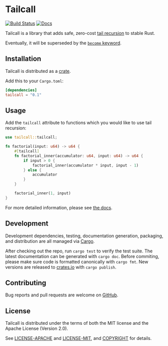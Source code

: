 # Tailcall

[![Build Status](https://travis-ci.org/alecdotninja/tailcall.svg?branch=master)](https://travis-ci.org/alecdotninja/tailcall)
[![Docs](https://docs.rs/tailcall/badge.svg)](https://docs.rs/tailcall)

Tailcall is a library that adds safe, zero-cost [tail recursion](https://en.wikipedia.org/wiki/Tail_call) to stable Rust.

Eventually, it will be superseded by the [`become` keyword](https://internals.rust-lang.org/t/pre-rfc-explicit-proper-tail-calls/3797/16).

## Installation

Tailcall is distributed as a [crate](https://crates.io/crates/tailcall).

Add this to your `Cargo.toml`:

```toml
[dependencies]
tailcall = "0.1"
```

## Usage

Add the `tailcall` attribute to functions which you would like to use tail recursion:

```rust
use tailcall::tailcall;

fn factorial(input: u64) -> u64 {
    #[tailcall]
    fn factorial_inner(accumulator: u64, input: u64) -> u64 {
        if input > 0 {
            factorial_inner(accumulator * input, input - 1)
        } else {
            accumulator
        }
    }

    factorial_inner(1, input)
}
```

For more detailed information, please see [the docs](https://docs.rs/tailcall).

## Development

Development dependencies, testing, documentation generation, packaging, and distribution are all managed via [Cargo](https://doc.rust-lang.org/cargo/getting-started/installation.html).

After checking out the repo, run `cargo test` to verify the test suite.
The latest documentation can be generated with `cargo doc`.
Before commiting, please make sure code is formatted canonically with `cargo fmt`.
New versions are released to [crates.io](https://crates.io/crates/tailcall) with `cargo publish`.

## Contributing

Bug reports and pull requests are welcome on [GitHub](https://github.com/alecdotninja/tailcall).

## License

Tailcall is distributed under the terms of both the MIT license and the Apache License (Version 2.0).

See [LICENSE-APACHE](LICENSE-APACHE) and [LICENSE-MIT](LICENSE-MIT), and [COPYRIGHT](COPYRIGHT) for details.
